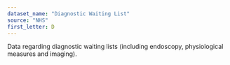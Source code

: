 ```yaml
---
dataset_name: "Diagnostic Waiting List"
source: "NHS"
first_letter: D
---
```

Data regarding diagnostic waiting lists (including endoscopy, physiological measures and imaging).